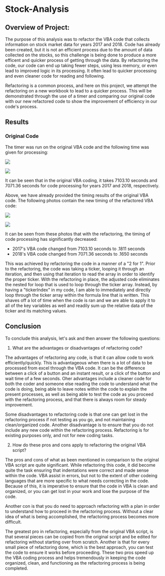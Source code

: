 # Stock-Analysis

## Overview of Project:
The purpose of this analysis was to refactor the VBA code that collects information on stock market data for years 2017 and 2018. Code has already been created, but it is not an efficient process due to the amount of data collected on the stocks, so this challenge is being done to produce a more efficent and quicker process of getting through the data. By refactoring the code, our code can end up taking fewer steps, using less memory, or even lead to improved logic in its processing. It often lead to quicker processing and even cleaner code for reading and following. 

Refactoring is a common process, and here on this project, we attempt the refactoring on a new workbook to lead to a quicker process. This will be demonstrated through the use of a timer and comparing our original code with our new refactored code to show the improvement of efficiency in our code's process.

## Results
### Original Code

The timer was run on the original VBA code and the following time was given for processing:


![](Resources/2017_Original_VBA.png)

![](Resources/2018_Original_VBA.png)


It can be seen that in the original VBA coding, it takes 7103.10 seconds and 7071.36 seconds for code processing for years 2017 and 2018, respectively. 


Above, we have already provided the timing results of the original VBA code. The following photos contain the new timing of the refactored VBA code:


![](Resources/2017_Refactored_VBA.png)

![](Resources/2018_Refactored_VBA.png)


It can be seen from these photos that with the refactoring, the timing of code processing has significantly decreased:
  * 2017's VBA code changed from 7103.10 seconds to .1811 seconds
  * 2018's VBA code changed from 7071.36 seconds to .1650 seconds

This was achieved by refactoring the code in a manner of a "2 for 1". Prior to the refactoring, the code was taking a ticker, looping it through an iteration, and then using that iteration to read the array in order to identify the proper ticker. With the refactoring in place, the adjusted code eliminates the nested for loop that is used to loop through the ticker array. Instead, by having a "tickerIndex" in my code, I am able to immediately and directly loop through the ticker array within the formula line that is written. This shaves off a lot of time when the code is ran and we are able to apply it to all of the key variables as well and readily sum up the relative data of the ticker and its matching values.


## Conclusion
To conclude this analysis, let's ask and then answer the following questions:

  1. What are the advantages or disadvantages of refactoring code?

The advantages of refactoring any code, is that it can allow code to work efficiently/quickly. This is advantageous when there is a lot of data to be processed from excel through the VBA code. It can be the difference between a click of a button and an instant result, or a click of the button and wait time of a few seconds.  Oher advantages include a cleaner code for both the coder and someone else reading the code to understand what the code is doing, being able to leave notes within the code to explain the present processes, as well as being able to test the code as you proceed with the refactoring process, and that there is always room for steady improvement.

Some disadvantages to refactoring code is that one can get lost in the refactoring process if not testing as you go, and not maintaining clean/organized code. Another disadvantage is to ensure that you do not include any new code within the refactoring process. Refactoring is for existing purposes only, and not for new coding tasks. 

  2. How do these pros and cons apply to refactoring the original VBA script?

The pros and cons of what as been mentioned in comparison to the original VBA script are quite significant. While refactoring this code, it did become quite the task ensuring that indentations were correct and made sense within the code. VBA assist in errors, but not to the extent of other codeing languages that are more specific to what needs correcting in the code. Because of this, it is imperative to ensure that the code in VBA is clean and organized, or you can get lost in your work and lose the purpose of the code.

Another con is that you do need to approach refactoring with a plan in order to understand how to proceed in the refactoring process. Without a clear idea of what is being accomplished, the refactoring process becomes more difficult.

The greatest pro in refactoring, especially from the original VBA script, is that several pieces can be copied from the original script and be edited for refactoring without starting over from scratch. Another is that for every small piece of refactoring done, which is the best approach, you can test the code to ensure it works before proceeding. These two pros speed up the VBA coding process and helps tremendously in keeping the code organized, clean, and functioning as the refactoring process is being completed. 
